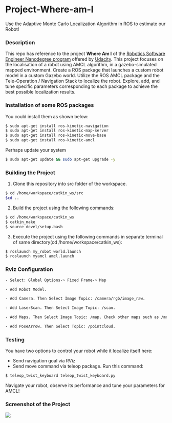 # Project-Where-am-I
Use the Adaptive Monte Carlo Localization Algorithm in ROS to estimate our Robot!
### Description
This repo has reference to the project **Where Am I** of the [Robotics Software Engineer Nanodegree program](https://www.udacity.com/course/robotics-software-engineer--nd209) offered by [Udacity](https://www.udacity.com/). This project focuses on the localisation of a robot using AMCL algorithm, in a gazebo-simulated mapped environment.
Create a ROS package that launches a custom robot model in a custom Gazebo world.
Utilize the ROS AMCL package and the Tele-Operation / Navigation Stack to localize the robot.
Explore, add, and tune specific parameters corresponding to each package to achieve the best possible localization results.
### Installation of some ROS packages
You could install them as shown below:
```sh
$ sudo apt-get install ros-kinetic-navigation
$ sudo apt-get install ros-kinetic-map-server
$ sudo apt-get install ros-kinetic-move-base
$ sudo apt-get install ros-kinetic-amcl
```
Perhaps update your system
```sh
$ sudo apt-get update && sudo apt-get upgrade -y
```
### Building the Project
1. Clone this repository into src folder of the workspace.
```sh
$ cd /home/workspace/catkin_ws/src
$cd ..
```
2. Build the project using the following commands:
```sh
$ cd /home/workspace/catkin_ws
$ catkin_make
$ source devel/setup.bash
```
3. Execute the project using the following commands in separate terminal of same directory(cd /home/workspace/catkin_ws):
```sh
$ roslaunch my_robot world.launch 
$ roslaunch myamcl amcl.launch
```
### Rviz Configuration
```sh
- Select: Global Options-> Fixed Frame-> Map

- Add Robot Model.

- Add Camera. Then Select Image Topic: /camera/rgb/image_raw.

- Add LaserScan. Then Select Image Topic: /scan.

- Add Maps. Then Select Image Topic: /map. Check other maps such as /move_base/local_costmap/costmap /move_base/global_costmap/costmap

- Add PoseArrow. Then Select Topic: /pointcloud.
```
### Testing
You have two options to control your robot while it localize itself here:
-	Send navigation goal via RViz
-	Send move command via teleop package. Run this command: 
```sh 
$ teleop_twist_keyboard teleop_twist_keyboard.py 
```
Navigate your robot, observe its performance and tune your parameters for AMCL! 
### Screenshot of the Project
![](images/ScreenShotRobot.PNG)
